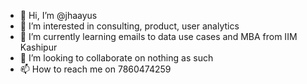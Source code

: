 - 👋 Hi, I’m @jhaayus
- 👀 I’m interested in consulting, product, user analytics 
- 🌱 I’m currently learning emails to data use cases and MBA from IIM Kashipur
- 💞️ I’m looking to collaborate on nothing as such 
- 📫 How to reach me on 7860474259

<!---
jhaayus/jhaayus is a ✨ special ✨ repository because its `README.md` (this file) appears on your GitHub profile.
You can click the Preview link to take a look at your changes.
--->
